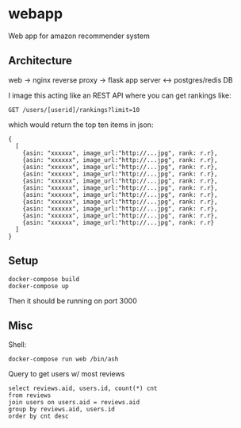 # webapp
Web app for amazon recommender system

## Architecture

web -> nginx reverse proxy -> flask app server <-> postgres/redis DB

I image this acting like an REST API where you can get rankings like:

```
GET /users/[userid]/rankings?limit=10
```

which would return the top ten items in json:

```
{
  [
    {asin: "xxxxxx", image_url:"http://...jpg", rank: r.r},
    {asin: "xxxxxx", image_url:"http://...jpg", rank: r.r},
    {asin: "xxxxxx", image_url:"http://...jpg", rank: r.r},
    {asin: "xxxxxx", image_url:"http://...jpg", rank: r.r},
    {asin: "xxxxxx", image_url:"http://...jpg", rank: r.r},
    {asin: "xxxxxx", image_url:"http://...jpg", rank: r.r},
    {asin: "xxxxxx", image_url:"http://...jpg", rank: r.r},
    {asin: "xxxxxx", image_url:"http://...jpg", rank: r.r},
    {asin: "xxxxxx", image_url:"http://...jpg", rank: r.r},
    {asin: "xxxxxx", image_url:"http://...jpg", rank: r.r},
    {asin: "xxxxxx", image_url:"http://...jpg", rank: r.r}
  ]
}
```

## Setup

```
docker-compose build
docker-compose up
```

Then it should be running on port 3000

## Misc

Shell:

```
docker-compose run web /bin/ash
```


Query to get users w/ most reviews

```
select reviews.aid, users.id, count(*) cnt
from reviews
join users on users.aid = reviews.aid
group by reviews.aid, users.id
order by cnt desc
```